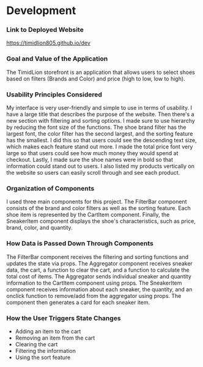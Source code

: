 # Development

### Link to Deployed Website

https://timidlion805.github.io/dev

### Goal and Value of the Application

The TimidLion storefront is an application that allows users to select shoes based on filters (Brands and Color) and price (high to low, low to high). 

### Usability Principles Considered

My interface is very user-friendly and simple to use in terms of usability. I have a large title that describes the purpose of the website. Then there's a new section with filtering and sorting options. I made sure to use hierarchy by reducing the font size of the functions. The shoe brand filter has the largest font, the color filter has the second largest, and the sorting feature has the smallest. I did this so that users could see the descending text size, which makes each feature stand out more. I made the total price font very large so that users could see how much money they would spend at checkout. Lastly, I made sure the shoe names were in bold so that information could stand out to users. I also listed my products vertically on the website so users can easily scroll through and see each product.

### Organization of Components

I used three main components for this project. The FilterBar component consists of the brand and color filters as well as the sorting feature. Each shoe item is represented by the CartItem component. Finally, the SneakerItem component displays the shoe's characteristics, such as price, brand, color, and quantity.

### How Data is Passed Down Through Components

The FilterBar component receives the filtering and sorting functions and updates the state via props. The Aggregator component receives sneaker data, the cart, a function to clear the cart, and a function to calculate the total cost of items. The Aggregator sends individual sneaker and quantity information to the CartItem component using props. The SneakerItem component receives information about each sneaker, the quantity, and an onclick function to remove/add from the aggregator using props. The component then generates a card for each sneaker item.

### How the User Triggers State Changes
- Adding an item to the cart
- Removing an item from the cart
- Clearing the cart
- Filtering the information
- Using the sort feature

